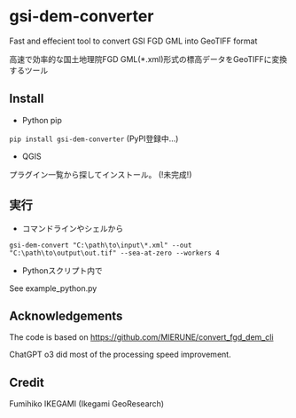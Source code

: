# gsi-dem-converter
Fast and effecient tool to convert GSI FGD GML into GeoTIFF format

高速で効率的な国土地理院FGD GML(*.xml)形式の標高データをGeoTIFFに変換するツール

## Install
- Python pip

`pip install gsi-dem-converter` (PyPI登録中...)

- QGIS

プラグイン一覧から探してインストール。 (!未完成!)

## 実行
- コマンドラインやシェルから

`gsi-dem-convert "C:\path\to\input\*.xml" --out "C:\path\to\output\out.tif" --sea-at-zero --workers 4`

- Pythonスクリプト内で

See example_python.py

## Acknowledgements
The code is based on https://github.com/MIERUNE/convert_fgd_dem_cli

ChatGPT o3 did most of the processing speed improvement.

## Credit
Fumihiko IKEGAMI (Ikegami GeoResearch)
